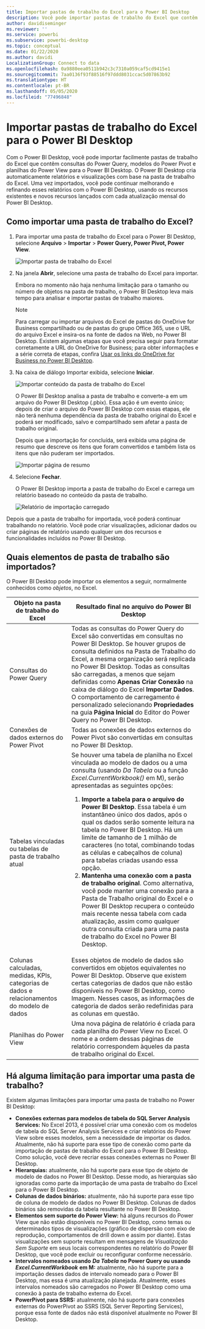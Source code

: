 ```yaml
---
title: Importar pastas de trabalho do Excel para o Power BI Desktop
description: Você pode importar pastas de trabalho do Excel que contêm consultas do Power Query, modelos do Power Pivot e planilhas do Power View para o Power BI Desktop.
author: davidiseminger
ms.reviewer: ''
ms.service: powerbi
ms.subservice: powerbi-desktop
ms.topic: conceptual
ms.date: 01/22/2020
ms.author: davidi
LocalizationGroup: Connect to data
ms.openlocfilehash: 0a9880eea0511b942c3c7310a059caf5cd9415e1
ms.sourcegitcommit: 7aa0136f93f88516f97ddd8031ccac5d07863b92
ms.translationtype: HT
ms.contentlocale: pt-BR
ms.lasthandoff: 05/05/2020
ms.locfileid: "77496848"
---
```

# <a name="import-excel-workbooks-into-power-bi-desktop"></a>Importar pastas de trabalho do Excel para o Power BI Desktop
Com o Power BI Desktop, você pode importar facilmente pastas de trabalho do Excel que contêm consultas do Power Query, modelos do Power Pivot e planilhas do Power View para o Power BI Desktop. O Power BI Desktop cria automaticamente relatórios e visualizações com base na pasta de trabalho do Excel. Uma vez importados, você pode continuar melhorando e refinando esses relatórios com o Power BI Desktop, usando os recursos existentes e novos recursos lançados com cada atualização mensal do Power BI Desktop.

## <a name="how-do-i-import-an-excel-workbook"></a>Como importar uma pasta de trabalho do Excel?
1. Para importar uma pasta de trabalho do Excel para o Power BI Desktop, selecione **Arquivo** > **Importar** > **Power Query, Power Pivot, Power View**.

   ![Importar pasta de trabalho do Excel](media/desktop-import-excel-workbooks/importexceltopbi_1.png)


2. Na janela **Abrir**, selecione uma pasta de trabalho do Excel para importar. 

   Embora no momento não haja nenhuma limitação para o tamanho ou número de objetos na pasta de trabalho, o Power BI Desktop leva mais tempo para analisar e importar pastas de trabalho maiores.

   > [!NOTE]
   > Para carregar ou importar arquivos do Excel de pastas do OneDrive for Business compartilhado ou de pastas do grupo Office 365, use o URL do arquivo Excel e insira-os na fonte de dados na Web, no Power BI Desktop. Existem algumas etapas que você precisa seguir para formatar corretamente a URL do OneDrive for Business; para obter informações e a série correta de etapas, confira [Usar os links do OneDrive for Business no Power BI Desktop](desktop-use-onedrive-business-links.md).
   > 
   > 

3. Na caixa de diálogo Importar exibida, selecione **Iniciar**.

   ![Importar conteúdo da pasta de trabalho do Excel](media/desktop-import-excel-workbooks/import-excel-power-bi-5.png)


   O Power BI Desktop analisa a pasta de trabalho e converte-a em um arquivo do Power BI Desktop (.pbix). Essa ação é um evento único; depois de criar o arquivo do Power BI Desktop com essas etapas, ele não terá nenhuma dependência da pasta de trabalho original do Excel e poderá ser modificado, salvo e compartilhado sem afetar a pasta de trabalho original.

   Depois que a importação for concluída, será exibida uma página de resumo que descreve os itens que foram convertidos e também lista os itens que não puderam ser importados.

   ![Importar página de resumo](media/desktop-import-excel-workbooks/importexceltopbi_3.png)

4. Selecione **Fechar**. 

   O Power BI Desktop importa a pasta de trabalho do Excel e carrega um relatório baseado no conteúdo da pasta de trabalho.

   ![Relatório de importação carregado](media/desktop-import-excel-workbooks/importexceltopbi_4.png)

Depois que a pasta de trabalho for importada, você poderá continuar trabalhando no relatório. Você pode criar visualizações, adicionar dados ou criar páginas de relatório usando qualquer um dos recursos e funcionalidades incluídos no Power BI Desktop.

## <a name="which-workbook-elements-are-imported"></a>Quais elementos de pasta de trabalho são importados?
O Power BI Desktop pode importar os elementos a seguir, normalmente conhecidos como *objetos*, no Excel.

| Objeto na pasta de trabalho do Excel | Resultado final no arquivo do Power BI Desktop |
| --- | --- |
| Consultas do Power Query |Todas as consultas do Power Query do Excel são convertidas em consultas no Power BI Desktop. Se houver grupos de consulta definidos na Pasta de Trabalho do Excel, a mesma organização será replicada no Power BI Desktop. Todas as consultas são carregadas, a menos que sejam definidas como **Apenas Criar Conexão** na caixa de diálogo do Excel **Importar Dados**. O comportamento de carregamento é personalizado selecionando **Propriedades** na guia **Página Inicial** do Editor do Power Query no Power BI Desktop. |
| Conexões de dados externos do Power Pivot |Todas as conexões de dados externos do Power Pivot são convertidas em consultas no Power BI Desktop. |
| Tabelas vinculadas ou tabelas de pasta de trabalho atual |Se houver uma tabela de planilha no Excel vinculada ao modelo de dados ou a uma consulta (usando *Da Tabela* ou a função *Excel.CurrentWorkbook()* em M), serão apresentadas as seguintes opções: <ol><li><b>Importe a tabela para o arquivo do Power BI Desktop</b>. Essa tabela é um instantâneo único dos dados, após o qual os dados serão somente leitura na tabela no Power BI Desktop. Há um limite de tamanho de 1 milhão de caracteres (no total, combinando todas as células e cabeçalhos de coluna) para tabelas criadas usando essa opção.</li><li><b>Mantenha uma conexão com a pasta de trabalho original</b>. Como alternativa, você pode manter uma conexão para a Pasta de Trabalho original do Excel e o Power BI Desktop recupera o conteúdo mais recente nessa tabela com cada atualização, assim como qualquer outra consulta criada para uma pasta de trabalho do Excel no Power BI Desktop.</li></ul> |
| Colunas calculadas, medidas, KPIs, categorias de dados e relacionamentos do modelo de dados |Esses objetos de modelo de dados são convertidos em objetos equivalentes no Power BI Desktop. Observe que existem certas categorias de dados que não estão disponíveis no Power BI Desktop, como Imagem. Nesses casos, as informações de categoria de dados serão redefinidas para as colunas em questão. |
| Planilhas do Power View |Uma nova página de relatório é criada para cada planilha do Power View no Excel. O nome e a ordem dessas páginas de relatório correspondem àqueles da pasta de trabalho original do Excel. |

## <a name="are-there-any-limitations-to-importing-a-workbook"></a>Há alguma limitação para importar uma pasta de trabalho?
Existem algumas limitações para importar uma pasta de trabalho no Power BI Desktop:

* **Conexões externas para modelos de tabela do SQL Server Analysis Services:** No Excel 2013, é possível criar uma conexão com os modelos de tabela do SQL Server Analysis Services e criar relatórios do Power View sobre esses modelos, sem a necessidade de importar os dados. Atualmente, não há suporte para esse tipo de conexão como parte da importação de pastas de trabalho do Excel para o Power BI Desktop. Como solução, você deve recriar essas conexões externas no Power BI Desktop.
* **Hierarquias:** atualmente, não há suporte para esse tipo de objeto de modelo de dados no Power BI Desktop. Desse modo, as hierarquias são ignoradas como parte da importação de uma pasta de trabalho do Excel para o Power BI Desktop.
* **Colunas de dados binários:** atualmente, não há suporte para esse tipo de coluna de modelo de dados no Power BI Desktop. Colunas de dados binários são removidas da tabela resultante no Power BI Desktop.
* **Elementos sem suporte do Power View:** há alguns recursos do Power View que não estão disponíveis no Power BI Desktop, como temas ou determinados tipos de visualizações (gráfico de dispersão com eixo de reprodução, comportamentos de drill down e assim por diante). Estas visualizações sem suporte resultam em mensagens de *Visualização Sem Suporte* em seus locais correspondentes no relatório do Power BI Desktop, que você pode excluir ou reconfigurar conforme necessário.
* **Intervalos nomeados usando** ***Da Tabela*** **no Power Query ou usando** ***Excel.CurrentWorkbook*** **em M:** atualmente, não há suporte para a importação desses dados de intervalo nomeado para o Power BI Desktop, mas essa é uma atualização planejada. Atualmente, esses intervalos nomeados são carregados no Power BI Desktop como uma conexão à pasta de trabalho externa do Excel.
* **PowerPivot para SSRS:** atualmente, não há suporte para conexões externas do PowerPivot ao SSRS (SQL Server Reporting Services), porque essa fonte de dados não está disponível atualmente no Power BI Desktop.

